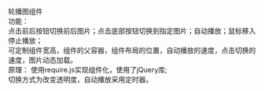 轮播图组件<br>
功能：<br>
    点击前后按钮切换前后图片；点击底部按钮切换到指定图片；自动播放；鼠标移入停止播放；<br>
    可定制组件宽高，组件的父容器，组件布局的位置，自动播放的速度，点击切换的速度，图片动态加载。<br>
原理：
    使用require.js实现组件化，使用了jQuery库;<br>
    切换方式为改变透明度，自动播放采用定时器。
